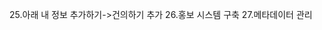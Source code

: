 <!-- 16.공지 기능 전체 대상 수정 가능
 17.이미지 쓸 수 있도록 storage -->

25.아래 내 정보 추가하기->건의하기 추가
26.홍보 시스템 구축
27.메타데이터 관리